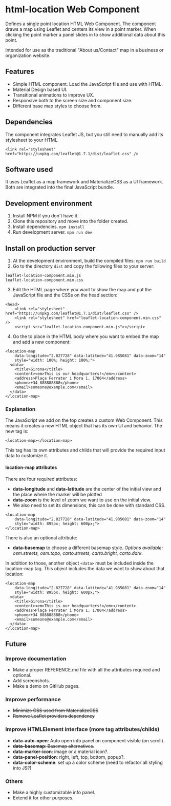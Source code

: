 # html-location Web Component

Defines a single point location HTML Web Component. The component draws a map using Leaflet and centers its view in a point marker. When clicking the point marker a panel slides in to show additional data about this point.

Intended for use as the traditional "About us/Contact" map in a business or organization website.

## Features

- Simple HTML component. Load the JavaScript file and use with HTML.
- Material Design based UI.
- Transitional animations to improve UX.
- Responsive both to the screen size and component size.
- Different base map styles to choose from.

## Dependencies

The component integrates Leaflet JS, but you still need to manually add its stylesheet to your HTML.

`<link rel="stylesheet" href="https://unpkg.com/leaflet@1.7.1/dist/leaflet.css" />`

## Software used

It uses Leaflet as a map framework and MaterializeCSS as a UI framework. Both are integrated into the final JavaScript bundle.

## Development environment

1. Install NPM if you don't have it.
2. Clone this repository and move into the folder created.
3. Install dependencies.
`npm install`
4. Run development server.
`npm run dev`

## Install on production server

1. At the development environment, build the compiled files:
`npm run build`
2. Go to the directory `dist` and copy the following files to your server:
```
leaflet-location-component.min.js
leaflet-location-component.min.css
```
3. Edit the HTML page where you want to show the map and put the JavaScript file and the CSSs on the head section:
```
<head>
    <link rel="stylesheet" href="https://unpkg.com/leaflet@1.7.1/dist/leaflet.css" />
    <link rel="stylesheet" href="leaflet-location-component.min.css" />
    <script src="leaflet-location-component.min.js"></script>
```
4. Go the to place in the HTML body where you want to embed the map and add a new component:

```
<location-map
    data-longitude="2.827728" data-latitude="41.985081" data-zoom="14"
    style="width: 100%; height: 100%;">
  <data>
    <title>Girona</title>
    <content><em>This is our headquarters!</em></content>
    <address>Plaça Ferrater i Mora 1, 17004</address>
    <phone>+34 888888888</phone>
    <email>someone@example.com</email>
  </data>
</location-map>
```

### Explanation

The JavaScript we add on the top creates a custom Web Component. This means it creates a new HTML object that has its own UI and behavior. The new tag is:
```
<location-map></location-map>
```

This tag has its own attributes and childs that will provide the required input data to customize it.

#### location-map attributes

There are four required attributes:

- **data-longitude** and **data-latitude** are the center of the initial view and the place where the marker will be plotted
- **data-zoom** is the level of zoom we want to use on the initial view.
- We also need to set its dimensions, this can be done with standard CSS.

```
<location-map
    data-longitude="2.827728" data-latitude="41.985081" data-zoom="14"
    style="width: 895px; height: 600px;">
</location-map>
```

There is also an optional attribute:

- **data-basemap** to choose a different basemap style. *Options available: osm.streets, osm.topo, carto.streets, carto.bright, carto.dark.*

In addition to those, another object `<data>` must be included inside the location-map tag. This object includes the data we want to show about that location:

```
<location-map
    data-longitude="2.827728" data-latitude="41.985081" data-zoom="14"
    style="width: 895px; height: 600px;">
  <data>
    <title>Girona</title>
    <content><em>This is our headquarters!</em></content>
    <address>Plaça Ferrater i Mora 1, 17004</address>
    <phone>+34 888888888</phone>
    <email>someone@example.com</email>
  </data>
</location-map>
```

## Future

### Improve documentation

- Make a proper REFERENCE.md file with all the attributes required and optional.
- Add screenshots.
- Make a demo on GitHub pages.

### Improve performance

- ~~Minimize CSS used from MaterializeCSS~~
- ~~Remove Leaflet providers dependency~~

### Improve HTMLElement interface (more tag attributes/childs)

- **data-auto-open**: Auto open info panel on component visible (on scroll).
- ~~**data-basemap**: Basemap alternatives.~~
- **data-marker-icon**: image or a material icon?.
- **data-panel-position**: right, left, top, bottom, popup?.
- **data-color-scheme**: set up a color scheme (need to refactor all styling into JS?)

### Others

- Make a highly customizable info panel.
- Extend it for other purposes.
